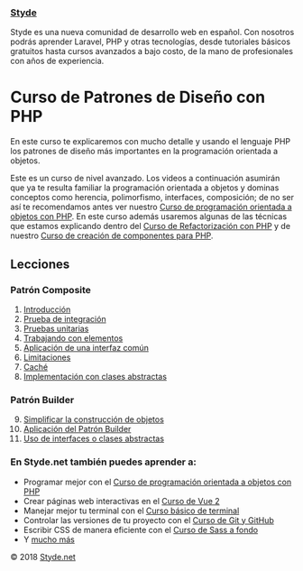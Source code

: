 ### [Styde](https://styde.net/)

Styde es una nueva comunidad de desarrollo web en español. Con nosotros podrás aprender Laravel, PHP y otras tecnologías, 
desde tutoriales básicos gratuitos hasta cursos avanzados a bajo costo, de la mano de profesionales con años de experiencia.

# Curso de Patrones de Diseño con PHP

En este curso te explicaremos con mucho detalle y usando el lenguaje PHP los patrones de diseño más importantes en la 
programación orientada a objetos.

Este es un curso de nivel avanzado. Los videos a continuación asumirán que ya te resulta familiar la programación 
orientada a objetos y dominas conceptos como herencia, polimorfismo, interfaces, composición; de no ser así te 
recomendamos antes ver nuestro [Curso de programación orientada a objetos con PHP](https://styde.net/curso-de-programacion-orientada-a-objetos-con-php/). En este curso además usaremos 
algunas de las técnicas que estamos explicando dentro del [Curso de Refactorización con PHP](https://styde.net/curso-de-refactorizacion-con-php/) y de nuestro 
[Curso de creación de componentes para PHP](https://styde.net/curso-crea-componentes-para-php-y-laravel/).

## Lecciones

### Patrón Composite

1. [Introducción](https://styde.net/introduccion-al-patron-composite/)
2. [Prueba de integración](https://styde.net/patron-composite-prueba-de-integracion/)
3. [Pruebas unitarias](https://styde.net/patron-composite-pruebas-unitarias/)
4. [Trabajando con elementos](https://styde.net/patron-composite-trabajando-con-elementos-de-forma-recursiva/)
5. [Aplicación de una interfaz común](https://styde.net/patron-composite-aplicacion-de-una-interfaz-comun/)
6. [Limitaciones](https://styde.net/limitaciones-en-el-uso-del-patron-composite/)
7. [Caché](https://styde.net/uso-de-cache-con-el-patron-composite/)
8. [Implementación con clases abstractas](https://styde.net/patron-composite-implementacion-con-clases-abstractas-sin-interface/)

### Patrón Builder

9. [Simplificar la construcción de objetos](https://styde.net/simplificar-la-construccion-de-objetos-con-el-patron-builder/)
10. [Aplicación del Patrón Builder](https://styde.net/aplicacion-del-patron-builder-composicion-de-objetos/)
11. [Uso de interfaces o clases abstractas](https://styde.net/uso-de-interfaces-o-clases-abstractas-con-el-patron-builder/)

### En Styde.net también puedes aprender a:

- Programar mejor con el [Curso de programación orientada a objetos con PHP](https://styde.net/curso-de-programacion-orientada-a-objetos-con-php/)
- Crear páginas web interactivas en el [Curso de Vue 2](https://styde.net/curso-de-vue-2/)
- Manejar mejor tu terminal con el [Curso básico de terminal](https://styde.net/curso-basico-de-terminal/)
- Controlar las versiones de tu proyecto con el [Curso de Git y GitHub](https://styde.net/curso-de-git/)
- Escribir CSS de manera eficiente con el [Curso de Sass a fondo](https://styde.net/curso-de-sass/)
- Y [mucho más](https://styde.net/cursos/)

© 2018 [Styde.net](https://styde.net/)
